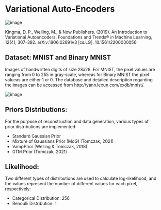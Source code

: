 # Variational Auto-Encoders
![image](https://user-images.githubusercontent.com/53939650/144874436-e305dcf4-df7a-4fbf-9390-ffa88d556ce1.png)

Kingma, D. P., Welling, M., & Now Publishers. (2019). An Introduction to Variational
Autoencoders. Foundations and Trends® in Machine Learning, 12(4), 307-392.
arXiv:1906.02691v3 [cs.LG]. 10.1561/2200000056

## Dataset: MNIST and Binary MNIST

Images of handwritten digits of size 28x28. For MNIST, the pixel values are ranging from 0 to 255 in gray-scale, whereas for Binary MNIST the pixel valueas are either 1 or 0. The database and detailed description regarding the images can be accessed from http://yann.lecun.com/exdb/mnist/.

![image](https://user-images.githubusercontent.com/53939650/144875220-3fe13ed9-cc21-4641-8a8d-23b1f55626e8.png)

## Priors Distributions:

For the purpose of reconstruction and data generation, various types of prior distributions are implemented:
- Standard Gaussian Prior
- Mixture of Gaussians Prior (MoG) (Tomczak, 2021)
- VampPrior (Welling & Tomczak, 2018)
- GTM Prior (Tomczak, 2021)

## Likelihood:
Two different types of distributions are used to calculate log-likelihood, and the values represent the number of different values for each pixel, respectively:
- Categorical Distribution: 256
- Benoulli Distribution: 1
